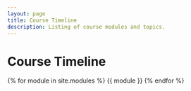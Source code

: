 ```yaml
---
layout: page
title: Course Timeline
description: Listing of course modules and topics.
---
```


# Course Timeline

{% for module in site.modules %}
{{ module }}
{% endfor %}
